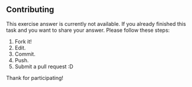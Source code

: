 ## Contributing

This exercise answer is currently not available. If you already finished this task and you want to share your answer. Please follow these steps: 

1. Fork it!
2. Edit.
3. Commit.
4. Push.
5. Submit a pull request :D

Thank for participating! 
